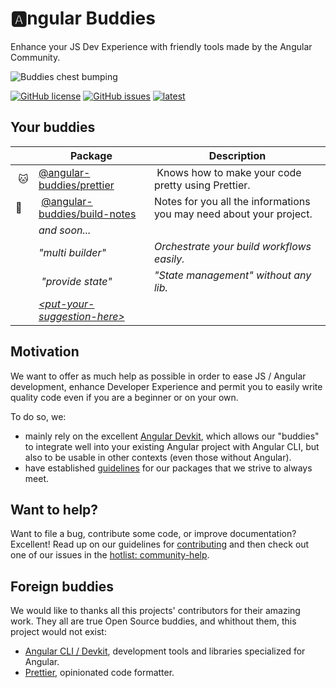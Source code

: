 # :a:ngular Buddies

Enhance your JS Dev Experience with friendly tools made by the Angular Community.

![Buddies chest bumping](https://user-images.githubusercontent.com/7578400/47610724-bf87e200-da5c-11e8-8c24-91ece38a28df.gif)

[![GitHub license](https://img.shields.io/github/license/angular-buddies/angular-buddies.svg)](https://github.com/angular-buddies/angular-buddies) [![GitHub issues](https://img.shields.io/github/issues/angular-buddies/angular-buddies.svg)](https://github.com/angular-buddies/angular-buddies/issues) [![latest](https://img.shields.io/npm/v/%40angular-buddies%2Fprettier.svg)](https://npmjs.com/package/@angular-buddies/prettier)

## Your buddies

<!-- prettier-ignore-start -->

|                 | Package                                     | Description |
| --------------  | ------------------------------------------- | ----------- |
| :cat:        | [@angular-buddies/prettier][prettier-buddy] | Knows how to make your code pretty using Prettier. |
| :panda_face: | [@angular-buddies/build-notes][build-notes] | Notes for you all the informations you may need about your project. |
|                 | _and soon..._                              |             |
|                 | _"multi builder"_                             | _Orchestrate your build workflows easily._                              
|                 | _"provide state"_                          | _"State management" without any lib._
|                 | _[\<put-your-suggestion-here\>](https://github.com/angular-buddies/angular-buddies/blob/master/CONTRIBUTING.md#feature)_
<!-- prettier-ignore-end -->

## Motivation

We want to offer as much help as possible in order to ease JS / Angular development, enhance Developer Experience and permit you to easily write quality code even if you are a beginner or on your own.

To do so, we:

* mainly rely on the excellent [Angular Devkit][angular-devkit], which allows our "buddies" to integrate well into your existing Angular project with Angular CLI, but also to be usable in other contexts (even those without Angular).
* have established [guidelines][guidelines] for our packages that we strive to always meet.

## Want to help?

Want to file a bug, contribute some code, or improve documentation? Excellent! Read up on our
guidelines for [contributing][contributing] and then check out one of our issues in the [hotlist: community-help](https://github.com/angular-buddies/angular-buddies/labels/hotlist%3A%20community-help).

## Foreign buddies

We would like to thanks all this projects' contributors for their amazing work. They all are true Open Source buddies, and whithout them, this project would not exist:

* [Angular CLI / Devkit][angular-devkit], development tools and libraries specialized for Angular.
* [Prettier](https://github.com/prettier/prettier), opinionated code formatter.

[angular-devkit]: https://github.com/angular/angular-cli
[contributing]: https://github.com/angular-buddies/angular-buddies/blob/master/CONTRIBUTING.md
[guidelines]: https://github.com/angular-buddies/angular-buddies/blob/master/docs/GUIDELINES.md
[prettier-buddy]: https://github.com/angular-buddies/angular-buddies/blob/master/packages/prettier/README.md
[build-notes]: https://github.com/angular-buddies/angular-buddies/blob/master/packages/build-notes/README.md
